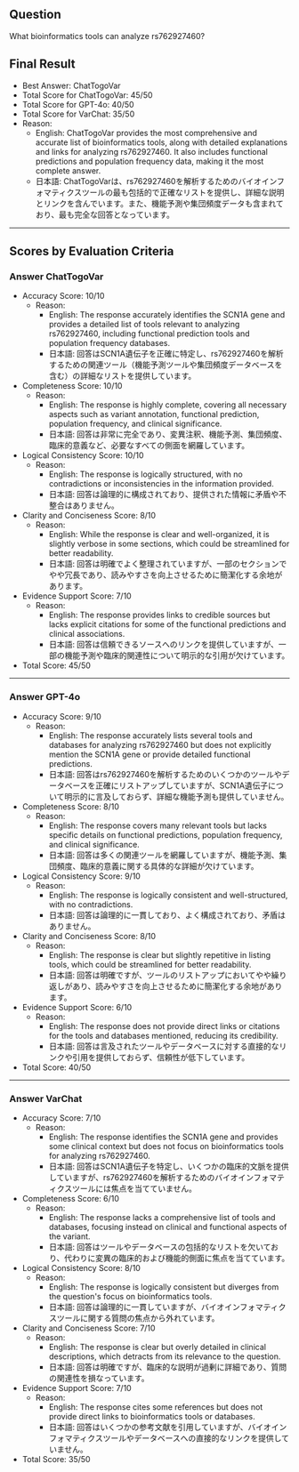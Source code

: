 ## Question

What bioinformatics tools can analyze rs762927460?

## Final Result

- Best Answer: ChatTogoVar
- Total Score for ChatTogoVar: 45/50
- Total Score for GPT-4o: 40/50
- Total Score for VarChat: 35/50
- Reason:
  - English: ChatTogoVar provides the most comprehensive and accurate list of bioinformatics tools, along with detailed explanations and links for analyzing rs762927460. It also includes functional predictions and population frequency data, making it the most complete answer.
  - 日本語: ChatTogoVarは、rs762927460を解析するためのバイオインフォマティクスツールの最も包括的で正確なリストを提供し、詳細な説明とリンクを含んでいます。また、機能予測や集団頻度データも含まれており、最も完全な回答となっています。

---

## Scores by Evaluation Criteria

### Answer ChatTogoVar
- Accuracy Score: 10/10
  - Reason: 
    - English: The response accurately identifies the SCN1A gene and provides a detailed list of tools relevant to analyzing rs762927460, including functional prediction tools and population frequency databases.
    - 日本語: 回答はSCN1A遺伝子を正確に特定し、rs762927460を解析するための関連ツール（機能予測ツールや集団頻度データベースを含む）の詳細なリストを提供しています。
- Completeness Score: 10/10
  - Reason: 
    - English: The response is highly complete, covering all necessary aspects such as variant annotation, functional prediction, population frequency, and clinical significance.
    - 日本語: 回答は非常に完全であり、変異注釈、機能予測、集団頻度、臨床的意義など、必要なすべての側面を網羅しています。
- Logical Consistency Score: 10/10
  - Reason: 
    - English: The response is logically structured, with no contradictions or inconsistencies in the information provided.
    - 日本語: 回答は論理的に構成されており、提供された情報に矛盾や不整合はありません。
- Clarity and Conciseness Score: 8/10
  - Reason: 
    - English: While the response is clear and well-organized, it is slightly verbose in some sections, which could be streamlined for better readability.
    - 日本語: 回答は明確でよく整理されていますが、一部のセクションでやや冗長であり、読みやすさを向上させるために簡潔化する余地があります。
- Evidence Support Score: 7/10
  - Reason: 
    - English: The response provides links to credible sources but lacks explicit citations for some of the functional predictions and clinical associations.
    - 日本語: 回答は信頼できるソースへのリンクを提供していますが、一部の機能予測や臨床的関連性について明示的な引用が欠けています。
- Total Score: 45/50

---

### Answer GPT-4o
- Accuracy Score: 9/10
  - Reason: 
    - English: The response accurately lists several tools and databases for analyzing rs762927460 but does not explicitly mention the SCN1A gene or provide detailed functional predictions.
    - 日本語: 回答はrs762927460を解析するためのいくつかのツールやデータベースを正確にリストアップしていますが、SCN1A遺伝子について明示的に言及しておらず、詳細な機能予測も提供していません。
- Completeness Score: 8/10
  - Reason: 
    - English: The response covers many relevant tools but lacks specific details on functional predictions, population frequency, and clinical significance.
    - 日本語: 回答は多くの関連ツールを網羅していますが、機能予測、集団頻度、臨床的意義に関する具体的な詳細が欠けています。
- Logical Consistency Score: 9/10
  - Reason: 
    - English: The response is logically consistent and well-structured, with no contradictions.
    - 日本語: 回答は論理的に一貫しており、よく構成されており、矛盾はありません。
- Clarity and Conciseness Score: 8/10
  - Reason: 
    - English: The response is clear but slightly repetitive in listing tools, which could be streamlined for better readability.
    - 日本語: 回答は明確ですが、ツールのリストアップにおいてやや繰り返しがあり、読みやすさを向上させるために簡潔化する余地があります。
- Evidence Support Score: 6/10
  - Reason: 
    - English: The response does not provide direct links or citations for the tools and databases mentioned, reducing its credibility.
    - 日本語: 回答は言及されたツールやデータベースに対する直接的なリンクや引用を提供しておらず、信頼性が低下しています。
- Total Score: 40/50

---

### Answer VarChat
- Accuracy Score: 7/10
  - Reason: 
    - English: The response identifies the SCN1A gene and provides some clinical context but does not focus on bioinformatics tools for analyzing rs762927460.
    - 日本語: 回答はSCN1A遺伝子を特定し、いくつかの臨床的文脈を提供していますが、rs762927460を解析するためのバイオインフォマティクスツールには焦点を当てていません。
- Completeness Score: 6/10
  - Reason: 
    - English: The response lacks a comprehensive list of tools and databases, focusing instead on clinical and functional aspects of the variant.
    - 日本語: 回答はツールやデータベースの包括的なリストを欠いており、代わりに変異の臨床的および機能的側面に焦点を当てています。
- Logical Consistency Score: 8/10
  - Reason: 
    - English: The response is logically consistent but diverges from the question's focus on bioinformatics tools.
    - 日本語: 回答は論理的に一貫していますが、バイオインフォマティクスツールに関する質問の焦点から外れています。
- Clarity and Conciseness Score: 7/10
  - Reason: 
    - English: The response is clear but overly detailed in clinical descriptions, which detracts from its relevance to the question.
    - 日本語: 回答は明確ですが、臨床的な説明が過剰に詳細であり、質問の関連性を損なっています。
- Evidence Support Score: 7/10
  - Reason: 
    - English: The response cites some references but does not provide direct links to bioinformatics tools or databases.
    - 日本語: 回答はいくつかの参考文献を引用していますが、バイオインフォマティクスツールやデータベースへの直接的なリンクを提供していません。
- Total Score: 35/50